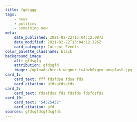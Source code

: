 ```yaml
---
title: fgdsggg
tags:
    - news
    - politics
    - something new
meta:
    date_published: 2021-02-22T15:04:12.087Z
    date_modified: 2021-02-22T15:04:12.126Z
    card_category: Current Events
color_palette_classname: black
background_image:
    alt: gfdsgfg
    attribution: gfdsgfd
    image: /uploads/brock-wegner-tu4hzk0xgem-unsplash.jpg
card_1:
    card_text: fff fdsfdsa fdsa fds
    card_citation: gfdsgfdsgfds
card_2:
    card_text: fdsafdsa fds fdsfds fdsfdsfds
card_10:
    card_text: "54325432"
    card_citation: gfd
sources: gfdsgfdsgfdsgfds
---
```


